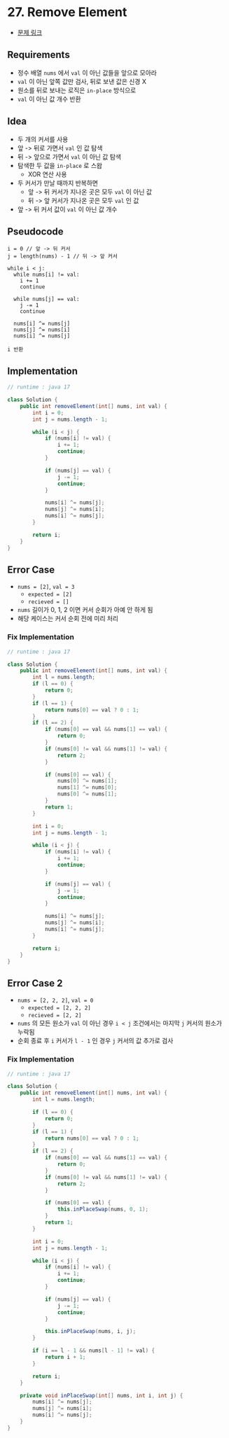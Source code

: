 # 27. Remove Element

- [문제 링크](https://leetcode.com/problems/remove-element/)

## Requirements

- 정수 배열 `nums` 에서 `val` 이 아닌 값들을 앞으로 모아라
- `val` 이 아닌 앞쪽 값만 검사, 뒤로 보낸 값은 신경 X
- 원소를 뒤로 보내는 로직은 `in-place` 방식으로
- `val` 이 아닌 값 개수 반환

## Idea

- 두 개의 커서를 사용
- 앞 -> 뒤로 가면서 `val` 인 값 탐색
- 뒤 -> 앞으로 가면서 `val` 이 아닌 값 탐색
- 탐색한 두 값을 `in-place` 로 스왑
    - XOR 연산 사용
- 두 커서가 만날 때까지 반복하면
    - 앞 -> 뒤 커서가 지나온 곳은 모두 `val` 이 아닌 값
    - 뒤 -> 앞 커서가 지나온 곳은 모두 `val` 인 값
- 앞 -> 뒤 커서 값이 `val` 이 아닌 값 개수

## Pseudocode

```text
i = 0 // 앞 -> 뒤 커서
j = length(nums) - 1 // 뒤 -> 앞 커서

while i < j:
  while nums[i] != val:
    i += 1
    continue
  
  while nums[j] == val:
    j -= 1
    continue

  nums[i] ^= nums[j]
  nums[j] ^= nums[i]
  nums[i] ^= nums[j]
  
i 반환
```

## Implementation

```java
// runtime : java 17

class Solution {
    public int removeElement(int[] nums, int val) {
        int i = 0;
        int j = nums.length - 1;

        while (i < j) {
            if (nums[i] != val) {
                i += 1;
                continue;
            }

            if (nums[j] == val) {
                j -= 1;
                continue;
            }

            nums[i] ^= nums[j];
            nums[j] ^= nums[i];
            nums[i] ^= nums[j];
        }

        return i;
    }
}
```

## Error Case

- `nums = [2]`, `val = 3`
    - `expected = [2]`
    - `recieved = []`
- `nums` 길이가 0, 1, 2 이면 커서 순회가 아예 안 하게 됨
- 해당 케이스는 커서 순회 전에 미리 처리

### Fix Implementation

```java
// runtime : java 17

class Solution {
    public int removeElement(int[] nums, int val) {
        int l = nums.length;
        if (l == 0) {
            return 0;
        }
        if (l == 1) {
            return nums[0] == val ? 0 : 1;
        }
        if (l == 2) {
            if (nums[0] == val && nums[1] == val) {
                return 0;
            }
            if (nums[0] != val && nums[1] != val) {
                return 2;
            }

            if (nums[0] == val) {
                nums[0] ^= nums[1];
                nums[1] ^= nums[0];
                nums[0] ^= nums[1];
            }
            return 1;
        }

        int i = 0;
        int j = nums.length - 1;

        while (i < j) {
            if (nums[i] != val) {
                i += 1;
                continue;
            }

            if (nums[j] == val) {
                j -= 1;
                continue;
            }

            nums[i] ^= nums[j];
            nums[j] ^= nums[i];
            nums[i] ^= nums[j];
        }

        return i;
    }
}
```

## Error Case 2

- `nums = [2, 2, 2]`, `val = 0`
    - `expected = [2, 2, 2]`
    - `recieved = [2, 2]`
- `nums` 의 모든 원소가 `val` 이 아닌 경우 `i < j` 조건에서는 마지막 `j` 커서의 원소가 누락됨
- 순회 종료 후 `i` 커서가 `l - 1` 인 경우 `j` 커서의 값 추가로 검사

### Fix Implementation

```java
// runtime : java 17

class Solution {
    public int removeElement(int[] nums, int val) {
        int l = nums.length;

        if (l == 0) {
            return 0;
        }
        if (l == 1) {
            return nums[0] == val ? 0 : 1;
        }
        if (l == 2) {
            if (nums[0] == val && nums[1] == val) {
                return 0;
            }
            if (nums[0] != val && nums[1] != val) {
                return 2;
            }

            if (nums[0] == val) {
                this.inPlaceSwap(nums, 0, 1);
            }
            return 1;
        }

        int i = 0;
        int j = nums.length - 1;

        while (i < j) {
            if (nums[i] != val) {
                i += 1;
                continue;
            }

            if (nums[j] == val) {
                j -= 1;
                continue;
            }

            this.inPlaceSwap(nums, i, j);
        }

        if (i == l - 1 && nums[l - 1] != val) {
            return i + 1;
        }

        return i;
    }

    private void inPlaceSwap(int[] nums, int i, int j) {
        nums[i] ^= nums[j];
        nums[j] ^= nums[i];
        nums[i] ^= nums[j];
    }
}
```
